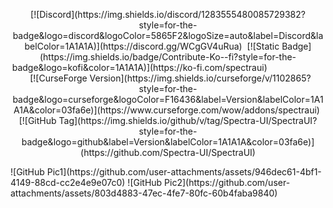 <p align="center">[![Discord](https://img.shields.io/discord/1283555480085729382?style=for-the-badge&logo=discord&logoColor=5865F2&logoSize=auto&label=Discord&labelColor=1A1A1A)](https://discord.gg/WCgGV4uRua)  [![Static Badge](https://img.shields.io/badge/Contribute-Ko--fi?style=for-the-badge&logo=kofi&color=1A1A1A)](https://ko-fi.com/spectraui)                          [![CurseForge Version](https://img.shields.io/curseforge/v/1102865?style=for-the-badge&logo=curseforge&logoColor=F16436&label=Version&labelColor=1A1A1A&color=03fa6e)](https://www.curseforge.com/wow/addons/spectraui)  [![GitHub Tag](https://img.shields.io/github/v/tag/Spectra-UI/SpectraUI?style=for-the-badge&logo=github&label=Version&labelColor=1A1A1A&color=03fa6e)](https://github.com/Spectra-UI/SpectraUI)</p>
![GitHub Pic1](https://github.com/user-attachments/assets/946dec61-4bf1-4149-88cd-cc2e4e9e07c0)
![GitHub Pic2](https://github.com/user-attachments/assets/803d4883-47ec-4fe7-80fc-60b4faba9840)
